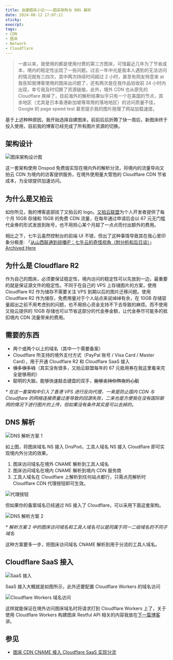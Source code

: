 ```yaml
---
title: 自建图床小记一——图床架构与 DNS 解析
date: 2024-08-12 17:07:11
sticky:
execrpt:
tags:
- CDN
- 图床
- Network
- Cloudflare
---
```


> 一直以来，我使用的都是使用付费的第三方图床，可惜最近几年为了节省成本，境内的稳定性出现了一些问题。过去一年中光是我本人遇到的无法访问的情况就有三四次，其中两次持续时间超过 2 小时，甚至有网友特意来 at 我告知我博客使用的图床出问题了，还有两次是在我作品验收前 24 小时内出现，幸亏我及时切换了资源链接。此外，境外 CDN 也从原先的 Cloudflare 换掉了，目前海外的解析结果似乎只有一个在美国的节点，其余地区（尤其是日本香港新加坡等常用的落地地区）的访问质量不佳，Google 的 page speed test 甚至提示我的图片拖慢了网站加载速度。

基于上述种种原因，我开始选择自建图床，前前后后折腾了快一周后，新图床终于投入使用，目前我的博客已经完成了所有图片资源的切换。

## 架构设计

![图床架构设计图](https://cdn.zhullyb.top/uploads/2024/08/12/80402e4da4ef7.webp)

这一套架构使用 Dnspod 免费版实现在境内外的解析分流，将境内的流量导向又拍云 CDN 为境内的访客提供服务，在境外使用量大管饱的 Cloudflare CDN 节省成本，为全球提供加速访问。

## 为什么是又拍云

如你所见，我的博客底部挂了又拍云的 logo。[又拍云联盟](https://www.upyun.com/league)为个人开发者提供了每个月 10GB 存储和 15GB 的免费 CDN 流量，在每年通过申请后会以 67 元无门槛代金券的形式发放到账号，也不用担心某个月超了一点点而付出额外的费用。

相比之下，七牛云虽然控制台的前端 UI 不错，但出了这种事情导致其在我心里印象分极差: 「[从山西联通到组播IP：七牛云的奇怪视角（附分析和后日谈）](https://blog.hanlin.press/2024/07/From-Shanxi-to-Qiniu/)」[Archived Here](https://archive.md/ONeu3)

## 为什么是 Cloudflare R2

作为自己的图床，必须要保证稳定性，境内访问的稳定性可以先放到一边，最重要的就是保证源文件的稳定性。不同于在自己的 VPS 上存储图片的方案，使用 Cloudflare R2 作为储存不需要关注 VPS 到期以后的图片迁移问题。使用 Cloudflare R2 作为储存，免费用量对于个人站点来说绰绰有余，在 10GB 存储容量超出之前不用考虑别的问题，也不用担心资金支持不下去导致的麻烦。而不使用又拍云提供的 10GB 存储也可以节省这部分的代金券金额，让代金券尽可能多的抵扣境内 CDN 流量带来的费用。

## 需要的东西

- 两个或两个以上的域名（其中一个需要备案）
- Cloudflare 所支持的境外支付方式（PayPal 账号 / Visa Card / Master Card），用于开通 Cloudflare R2 和 Cloudflare SaaS 接入
- ~~很多很多钱~~（其实没有很多，又拍云联盟每年的 67 元抵用券在我这里看来完全是够用的）
- 聪明的大脑，能够快速敲击键盘的双手，~~能够支持你熬夜的心脏~~

*\* 在这一套架构中引入了香港 VPS 进行反向代理，一来是防止国内 CDN 与 Cloudflare 的网络连接质量过差导致的回源失败，二来也是方便我在没有国际联网的情况下进行图片的上传，但如果没有条件其实是可以去掉的。*

## DNS 解析

![DNS 解析方案 1](https://cdn.zhullyb.top/uploads/2024/08/13/03d8243b67593.webp)

如上图，将图床域名 NS 接入 DnsPod，工具人域名 NS 接入 Cloudflare 即可实现境内外分流的效果。

1. 图床访问域名在境外 CNAME 解析到工具人域名
2. 图床访问域名在境内 CNAME 解析到境内 CDN 服务商
3. 工具人域名在 Cloudflare 上解析到任何站点都行，只需点亮解析时 Cloudflare CDN 代理按钮即可生效。

![代理按钮](https://cdn.zhullyb.top/uploads/2024/08/13/a0387d2919850.webp)

但如果你的备案域名已经通过 NS 接入了 Cloudflare，可以采用下面这套架构。

![DNS 解析方案 2](https://cdn.zhullyb.top/uploads/2024/08/13/d03d7b3155514.webp)

*\* 解析方案 2 中的图床访问域名和工具人域名可以是同属于同一二级域名的不同子域名*

这种方案要多一步，把图床访问域名 CNAME 解析到用于分流的工具人域名。

## Cloudflare SaaS 接入

![SaaS 接入](https://cdn.zhullyb.top/uploads/2024/08/13/eb7186205b380.webp)

SaaS 接入大概就是如图所示，此外还要配置 Cloudflare Workers 的域名访问

![Cloudflare Workers 域名访问](https://cdn.zhullyb.top/uploads/2024/08/13/782a665cabe05.webp)

这样就能保证在境外访问图床域名时将请求打到 Cloudflare Workers 上了，关于使用 Cloudflare Workers 构建图床 Restful API 相关的内容我放在[下一篇博客](/2024/08/13/build-restful-api-for-cloudflare-r2-with-cloudflare-workers/)讲。

## 参见

- [图床 CDN CNAME 接入 Cloudflare SaaS 实现分流](https://www.eallion.com/cdn-cname-cloudflare/)

